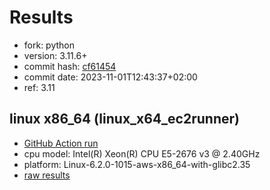 # Results

- fork: python
- version: 3.11.6+
- commit hash: [cf61454](https://github.com/python/cpython/commit/cf61454)
- commit date: 2023-11-01T12:43:37+02:00
- ref: 3.11

## linux x86_64 (linux_x64_ec2runner)

- [GitHub Action run](https://github.com/faster-cpython/benchmarking/actions/runs/6727503410)
- cpu model: Intel(R) Xeon(R) CPU E5-2676 v3 @ 2.40GHz
- platform: Linux-6.2.0-1015-aws-x86_64-with-glibc2.35
- [raw results](bm-20231101-linux_x64_ec2runner-x86_64-python-3.11-3.11.6%2B-cf61454.json)

